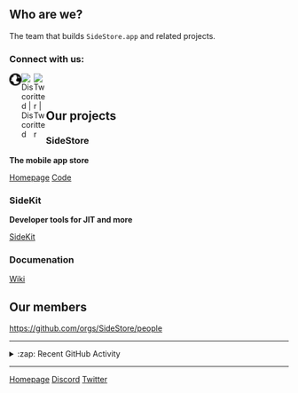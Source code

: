 <!-- 
Docs: How to use GitHub README and actions to auto-generate embedded content.
https://github.com/anuraghazra/github-readme-stats
https://www.youtube.com/watch?v=n6d4KHSKqGk
https://github.com/rahuldkjain/github-profile-readme-generator
 -->

## Who are we?

The team that builds `SideStore.app` and related projects.

### Connect with us:

<!--
[![Website](https://img.shields.io/website?label=sidestore.io&style=for-the-badge&url=https://sidestore.io)](https://sidestore.io)
[![Twitter Follow](https://img.shields.io/twitter/follow/sidestore_io?color=1DA1F2&logo=twitter&style=for-the-badge)](https://twitter.com/intent/follow?original_referer=https%3A%2F%2Fgithub.com%2Fsidestore&screen_name=sidestore)
[![GitHub Followers](https://img.shields.io/github/followers/sidestore?style=for-the-badge)]()
[![GitHub Sponsors](https://img.shields.io/github/sponsors/sidestore?style=for-the-badge
)]() 
-->

[<img align="left" alt="sidestore.io" width="22px" src="https://raw.githubusercontent.com/iconic/open-iconic/master/svg/globe.svg" />][website]
[<img align="left" alt="Discord | Discord" width="22px" src="https://cdn.jsdelivr.net/npm/simple-icons@v3/icons/discord.svg" />][discord]
[<img align="left" alt="Twitter | Twitter" width="22px" src="https://cdn.jsdelivr.net/npm/simple-icons@v3/icons/twitter.svg" />][twitter]

<br />
<br />

## Our projects

### SideStore

__The mobile app store__

[Homepage][website]
[Code][git.sidestore]

### SideKit

__Developer tools for JIT and more__

[SideKit][git.sidekit]

### Documenation

[Wiki][wiki]

## Our members

https://github.com/orgs/SideStore/people

---

<details>
  <summary>:zap: Recent GitHub Activity</summary>

<!--START_SECTION:activity-->
1. ❗️ Opened issue [#397](https://github.com/SideStore/SideStore/issues/397) in [SideStore/SideStore](https://github.com/SideStore/SideStore)
2. 🎉 Merged PR [#8](https://github.com/SideStore/omnisette-server/pull/8) in [SideStore/omnisette-server](https://github.com/SideStore/omnisette-server)
3. 🎉 Merged PR [#387](https://github.com/SideStore/SideStore/pull/387) in [SideStore/SideStore](https://github.com/SideStore/SideStore)
4. 💪 Opened PR [#8](https://github.com/SideStore/omnisette-server/pull/8) in [SideStore/omnisette-server](https://github.com/SideStore/omnisette-server)
5. 💪 Opened PR [#11](https://github.com/SideStore/sidestore_downloader/pull/11) in [SideStore/sidestore_downloader](https://github.com/SideStore/sidestore_downloader)
6. ❗️ Opened issue [#396](https://github.com/SideStore/SideStore/issues/396) in [SideStore/SideStore](https://github.com/SideStore/SideStore)
7. ❗️ Closed issue [#395](https://github.com/SideStore/SideStore/issues/395) in [SideStore/SideStore](https://github.com/SideStore/SideStore)
8. 🗣 Commented on [#395](https://github.com/SideStore/SideStore/issues/395) in [SideStore/SideStore](https://github.com/SideStore/SideStore)
9. ❗️ Closed issue [#348](https://github.com/SideStore/SideStore/issues/348) in [SideStore/SideStore](https://github.com/SideStore/SideStore)
10. 🗣 Commented on [#348](https://github.com/SideStore/SideStore/issues/348) in [SideStore/SideStore](https://github.com/SideStore/SideStore)
11. ❗️ Closed issue [#132](https://github.com/SideStore/SideStore/issues/132) in [SideStore/SideStore](https://github.com/SideStore/SideStore)
12. 🗣 Commented on [#132](https://github.com/SideStore/SideStore/issues/132) in [SideStore/SideStore](https://github.com/SideStore/SideStore)
13. 🗣 Commented on [#395](https://github.com/SideStore/SideStore/issues/395) in [SideStore/SideStore](https://github.com/SideStore/SideStore)
14. ❗️ Opened issue [#395](https://github.com/SideStore/SideStore/issues/395) in [SideStore/SideStore](https://github.com/SideStore/SideStore)
15. 🗣 Commented on [#394](https://github.com/SideStore/SideStore/issues/394) in [SideStore/SideStore](https://github.com/SideStore/SideStore)
16. 🗣 Commented on [#394](https://github.com/SideStore/SideStore/issues/394) in [SideStore/SideStore](https://github.com/SideStore/SideStore)
17. 🗣 Commented on [#394](https://github.com/SideStore/SideStore/issues/394) in [SideStore/SideStore](https://github.com/SideStore/SideStore)
18. 🗣 Commented on [#394](https://github.com/SideStore/SideStore/issues/394) in [SideStore/SideStore](https://github.com/SideStore/SideStore)
19. 🗣 Commented on [#394](https://github.com/SideStore/SideStore/issues/394) in [SideStore/SideStore](https://github.com/SideStore/SideStore)
20. 🗣 Commented on [#394](https://github.com/SideStore/SideStore/issues/394) in [SideStore/SideStore](https://github.com/SideStore/SideStore)
<!--END_SECTION:activity-->

</details>

---

[Homepage][patreon] [Discord][discord] [Twitter][twitter]

<!--
- [Patreon][patreon]
- [OpenCollective][opencollective]
- [YouTube][youtube]
-->

[website]: https://sidestore.io
[wiki]: https://wiki.sidestore.io
[twitter]: https://twitter.com/sidestore_io
[discord]: https://discord.gg/CacsuuzsBq
[youtube]: https://youtube.com/TODO
[patreon]: https://www.patreon.com/SideStore
[opencollective]: https://opencollective.com/TODO
[git.sidestore]: https://github.com/SideStore/SideStore/
[git.sidekit]: https://github.com/SideStore/SideKit

